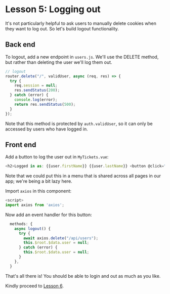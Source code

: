# Lesson 5: Logging out

It's not particularly helpful to ask users to manually delete cookies when they want to log out. So let's build logout functionality.

## Back end

To logout, add a new endpoint in `users.js`. We'll use the DELETE method, but rather than deleting the user we'll log them out.

```javascript
// logout
router.delete("/", validUser, async (req, res) => {
  try {
    req.session = null;
    res.sendStatus(200);
  } catch (error) {
    console.log(error);
    return res.sendStatus(500);
  }
});
```

Note that this method is protected by `auth.validUser`, so it can only be accessed by users who have logged in.

## Front end

Add a button to log the user out in `MyTickets.vue`:

```javascript
<h2>Logged in as: {{user.firstName}} {{user.lastName}} <button @click="logout" class="pure-button pure-button-primary">Logout</button></h2>
```

Note that we could put this in a menu that is shared across all pages in our app; we're being a bit lazy here.

Import `axios` in this component:

```javascript
<script>
import axios from 'axios';
```

Now add an event handler for this button:

```javascript
  methods: {
    async logout() {
      try {
        await axios.delete("/api/users");
        this.$root.$data.user = null;
      } catch (error) {
        this.$root.$data.user = null;
      }
    },
  }
```

That's all there is! You should be able to login and out as much as you like.

Kindly proceed to [Lesson 6](/tutorials/lesson6.md).
